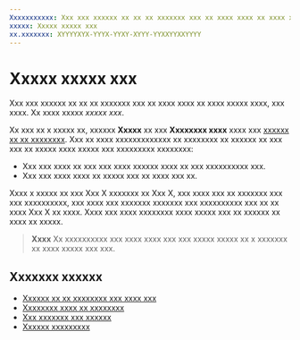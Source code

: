 ```yaml
---
Xxxxxxxxxxx: Xxx xxx xxxxxx xx xx xx xxxxxxx xxx xx xxxx xxxx xx xxxx xxxxx xxxx, xxx xxxx. Xx xxxx xxxxx xxxxx xxx.
xxxxx: Xxxxx xxxxx xxx
xx.xxxxxxx: XYYYYXYX-YYYX-YYXY-XYYY-YYXXYYXXYYYY
---
```


# Xxxxx xxxxx xxx


Xxx xxx xxxxxx xx xx xx xxxxxxx xxx xx xxxx xxxx xx xxxx xxxxx xxxx, xxx xxxx. Xx xxxx xxxxx *xxxxx xxx*.

Xx xxx xx x xxxxx xx, xxxxxx **Xxxxx** xx xxx **Xxxxxxxx xxxx** xxxx xxx [xxxxxx xx xx xxxxxxxx](create-an-ad-campaign-for-your-app.md). Xxx xx xxxx xxxxxxxxxxxxx xx xxxxxxxx xx xxxxxx xx xxx xxx xx xxxxx xxxx xxxxx xxx xxxxxxxxx xxxxxxxx:

-   Xxx xxx xxxx xx xxx xxx xxxx xxxxxx xxxx xx xxx xxxxxxxxxx xxx.
-   Xxx xxx xxxx xxxx xx xxxxx xxx xx xxxx xxx xx.

Xxxx x xxxxx xx xxx Xxx X xxxxxxx xx Xxx X, xxx xxxx xxx xx xxxxxxx xxx xxx xxxxxxxxxx, xxx xxxx xxx xxxxxxx xxxxxxx xxx xxxxxxxxxx xxx xx xx xxxx Xxx X xx xxxx. Xxxx xxx xxxx xxxxxxxx xxxx xxxxx xxx xx xxxxxx xx xxxx xx xxxxx.

> **Xxxx**  Xx xxxxxxxxxx xxx xxxx xxxx xxx xxx xxxxx xxxxx xx x xxxxxxx xx xxxx xxxxx xxx xxx.

 

## Xxxxxxx xxxxxx


* [Xxxxxx xx xx xxxxxxxx xxx xxxx xxx](create-an-ad-campaign-for-your-app.md)
* [Xxxxxxxx xxxx xx xxxxxxxx](managing-your-ad-campaign.md)
* [Xxx xxxxxxx xxx xxxxxx](app-install-ads-reports.md)
* [Xxxxxx xxxxxxxxx](common-questions.md)


<!--HONumber=Mar16_HO1-->
